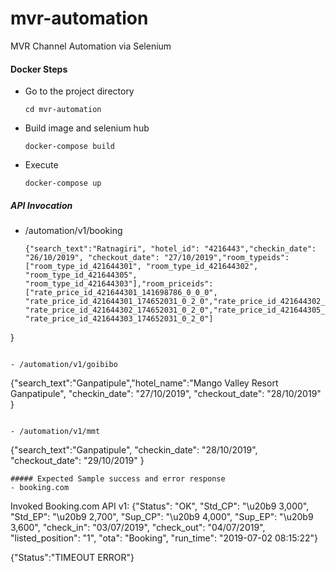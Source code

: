 # mvr-automation
MVR Channel Automation via Selenium

#### Docker Steps
- Go to the project directory
  ```
  cd mvr-automation
  ```
- Build image and selenium hub
  ```
  docker-compose build
  ```
- Execute
  ```
  docker-compose up
  ```

##### API Invocation

- /automation/v1/booking
  ```
  {"search_text":"Ratnagiri", "hotel_id": "4216443","checkin_date": "26/10/2019", "checkout_date": "27/10/2019","room_typeids":["room_type_id_421644301", "room_type_id_421644302", "room_type_id_421644305", "room_type_id_421644303"],"room_priceids":["rate_price_id_421644301_141698786_0_0_0", "rate_price_id_421644301_174652031_0_2_0","rate_price_id_421644302_141698786_0_0_0", "rate_price_id_421644302_174652031_0_2_0","rate_price_id_421644305_174652031_4_2_0", "rate_price_id_421644303_174652031_0_2_0"]

 }
  ```

- /automation/v1/goibibo
  ```
  {"search_text":"Ganpatipule","hotel_name":"Mango Valley Resort Ganpatipule", "checkin_date": "27/10/2019", "checkout_date": "28/10/2019" }
  ```

- /automation/v1/mmt
  ```
  {"search_text":"Ganpatipule", "checkin_date": "28/10/2019", "checkout_date": "29/10/2019" }
  ```
##### Expected Sample success and error response
- booking.com
  ```
  Invoked Booking.com API v1: {"Status": "OK", "Std_CP": "\u20b9 3,000", "Std_EP": "\u20b9 2,700", "Sup_CP": "\u20b9 4,000", "Sup_EP": "\u20b9 3,600", "check_in": "03/07/2019", "check_out": "04/07/2019", "listed_position": "1", "ota": "Booking", "run_time": "2019-07-02 08:15:22"}
  
  
  {"Status":"TIMEOUT ERROR"}
  ```
